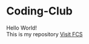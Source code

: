# Coding-Club
Hello World!</br> This is my repository
<a href="http://friendshipchristian.net">Visit FCS</a>
